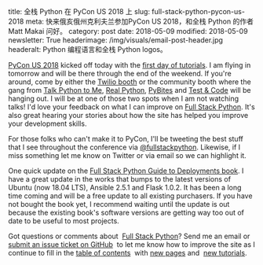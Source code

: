 title: 全栈 Python 在 PyCon US 2018 上
slug: full-stack-python-pycon-us-2018
meta: 快来俄亥俄州克利夫兰参加PyCon US 2018，和全栈 Python 的作者 Matt Makai 问好。
category: post
date: 2018-05-09
modified: 2018-05-09
newsletter: True
headerimage: /img/visuals/email-post-header.jpg
headeralt: Python 编程语言和全栈 Python logos。


[PyCon US 2018](https://us.pycon.org/2018/about/) kicked off today with the 
[first day of tutorials](https://us.pycon.org/2018/schedule/tutorials/). I am
flying in tomorrow and will be there through the end of the 
weekend. If you're around, come by either the 
[Twilio booth](https://www.twilio.com/) or the community booth where the 
gang from [Talk Python to Me](https://talkpython.fm/), 
[Real Python](https://realpython.com/), [PyBites](https://pybit.es/) and 
[Test & Code](http://testandcode.com/) will be hanging out. I will be 
at one of those two spots when I am not watching talks! I'd love your 
feedback on what I can improve on 
[Full Stack Python](https://www.fullstackpython.com/). It's also great 
hearing your stories about how the site has helped you improve your 
development skills.

For those folks who can't make it to PyCon, I'll be tweeting the best stuff 
that I see throughout the conference via 
[@fullstackpython](https://twitter.com/fullstackpython). Likewise, if I miss 
something let me know on Twitter or via email so we can highlight it.

One quick update on the
[Full Stack Python Guide to Deployments book](https://www.deploypython.com/). 
I have a great update in the works that bumps to the latest versions of 
Ubuntu (now 18.04 LTS), Ansible 2.5.1 and Flask 1.0.2. It has been a long 
time coming and will be a free update to all existing purchasers. If you have
not bought the book yet, I recommend waiting until the update is out 
because the existing book's software versions are getting way too out of 
date to be useful to most projects.

Got questions or comments about 
[Full Stack Python](https://www.fullstackpython.com/)? Send me an email or 
[submit an issue ticket on GitHub](https://github.com/mattmakai/fullstackpython.com/issues) 
to let me know how to improve the site as I continue to fill in the 
[table of contents](https://www.fullstackpython.com/table-of-contents.html) 
with [new pages](https://www.fullstackpython.com/change-log.html) and 
[new tutorials](https://www.fullstackpython.com/blog.html).
